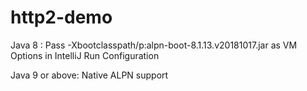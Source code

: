 # http2-demo
Java 8 : Pass -Xbootclasspath/p:alpn-boot-8.1.13.v20181017.jar as VM Options in IntelliJ Run Configuration

Java 9 or above: Native ALPN support

